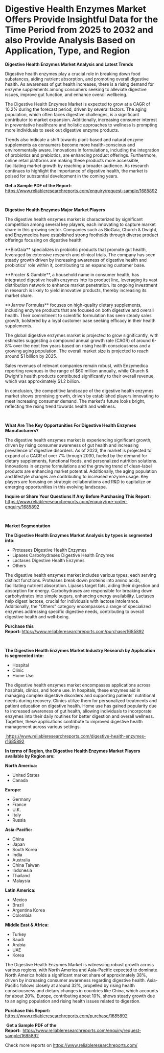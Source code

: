 <p><h1>Digestive Health Enzymes Market Offers Provide Insightful Data for the Time Period from 2025 to 2032 and also Provide Analysis Based on Application, Type, and Region</h1></p><p><strong>Digestive Health Enzymes Market Analysis and Latest Trends</strong></p>
<p><p>Digestive health enzymes play a crucial role in breaking down food substances, aiding nutrient absorption, and promoting overall digestive health. As awareness of gut health increases, there is a rising demand for enzyme supplements among consumers seeking to alleviate digestive issues, improve gut function, and enhance overall wellbeing.</p><p>The Digestive Health Enzymes Market is expected to grow at a CAGR of 10.2% during the forecast period, driven by several factors. The aging population, which often faces digestive challenges, is a significant contributor to market expansion. Additionally, increasing consumer interest in preventative healthcare and holistic approaches to wellness is prompting more individuals to seek out digestive enzyme products. </p><p>Trends also indicate a shift towards plant-based and natural enzyme supplements as consumers become more health-conscious and environmentally aware. Innovations in formulations, including the integration of probiotics and prebiotics, are enhancing product offerings. Furthermore, online retail platforms are making these products more accessible, facilitating market growth by reaching a broader audience. As research continues to highlight the importance of digestive health, the market is poised for substantial development in the coming years.</p></p>
<p><strong>Get a Sample PDF of the Report:&nbsp;</strong> <a href="https://www.reliableresearchreports.com/enquiry/request-sample/1685892?utm_campaign=2665&utm_medium=2&utm_source=Github&utm_content=ia&utm_term=08032025&utm_id=digestive-health-enzymes">https://www.reliableresearchreports.com/enquiry/request-sample/1685892</a></p>
<p>&nbsp;</p>
<p><strong>Digestive Health Enzymes Major Market Players</strong></p>
<p><p>The digestive health enzymes market is characterized by significant competition among several key players, each innovating to capture market share in this growing sector. Companies such as BioGaia, Church & Dwight, and Enzymedica have established strong footholds through diverse product offerings focusing on digestive health.</p><p>**BioGaia** specializes in probiotic products that promote gut health, leveraged by extensive research and clinical trials. The company has seen steady growth driven by increasing awareness of digestive health and probiotics' role within it, contributing to an expanding customer base. </p><p>**Procter & Gamble**, a household name in consumer health, has integrated digestive health enzymes into its product line, leveraging its vast distribution network to enhance market penetration. Its ongoing investment in research is likely to yield innovative products, thereby increasing its market share.</p><p>**Jarrow Formulas** focuses on high-quality dietary supplements, including enzyme products that are focused on both digestive and overall health. Their commitment to scientific formulation has seen steady sales growth, bolstered by a loyal customer base seeking efficacy in their health supplements.</p><p>The global digestive enzymes market is projected to grow significantly, with estimates suggesting a compound annual growth rate (CAGR) of around 6-8% over the next few years based on rising health consciousness and a growing aging population. The overall market size is projected to reach around $1 billion by 2025.</p><p>Sales revenues of relevant companies remain robust, with Enzymedica reporting revenues in the range of $60 million annually, while Church & Dwight's health products contributed significantly to their overall revenue, which was approximately $1.2 billion.</p><p>In conclusion, the competitive landscape of the digestive health enzymes market shows promising growth, driven by established players innovating to meet increasing consumer demand. The market's future looks bright, reflecting the rising trend towards health and wellness.</p></p>
<p>&nbsp;</p>
<p><strong>What Are The Key Opportunities For Digestive Health Enzymes Manufacturers?</strong></p>
<p><p>The digestive health enzymes market is experiencing significant growth, driven by rising consumer awareness of gut health and increasing prevalence of digestive disorders. As of 2023, the market is projected to expand at a CAGR of over 7% through 2030, fueled by the demand for dietary supplements, functional foods, and personalized nutrition solutions. Innovations in enzyme formulations and the growing trend of clean-label products are enhancing market potential. Additionally, the aging population and lifestyle changes are contributing to increased enzyme usage. Key players are focusing on strategic collaborations and R&D to capitalize on emerging opportunities in this evolving landscape.</p></p>
<p><strong>Inquire or Share Your Questions If Any Before Purchasing This Report:</strong> <a href="https://www.reliableresearchreports.com/enquiry/pre-order-enquiry/1685892?utm_campaign=2665&utm_medium=2&utm_source=Github&utm_content=ia&utm_term=08032025&utm_id=digestive-health-enzymes">https://www.reliableresearchreports.com/enquiry/pre-order-enquiry/1685892</a></p>
<p>&nbsp;</p>
<p><strong>Market Segmentation</strong></p>
<p><strong>The Digestive Health Enzymes Market Analysis by types is segmented into:</strong></p>
<p><ul><li>Proteases Digestive Health Enzymes</li><li>Lipases Carbohydrases Digestive Health Enzymes</li><li>Lactases Digestive Health Enzymes</li><li>Others</li></ul></p>
<p><p>The digestive health enzymes market includes various types, each serving distinct functions. Proteases break down proteins into amino acids, facilitating nutrient absorption. Lipases target fats, aiding their digestion and absorption for energy. Carbohydrases are responsible for breaking down carbohydrates into simple sugars, enhancing energy availability. Lactases help digest lactose, crucial for individuals with lactose intolerance. Additionally, the "Others" category encompasses a range of specialized enzymes addressing specific digestive needs, contributing to overall digestive health and well-being.</p></p>
<p><strong>Purchase this Report:&nbsp;</strong><a href="https://www.reliableresearchreports.com/purchase/1685892?utm_campaign=2665&utm_medium=2&utm_source=Github&utm_content=ia&utm_term=08032025&utm_id=digestive-health-enzymes">https://www.reliableresearchreports.com/purchase/1685892</a></p>
<p>&nbsp;</p>
<p><strong>The Digestive Health Enzymes Market Industry Research by Application is segmented into:</strong></p>
<p><ul><li>Hospital</li><li>Clinic</li><li>Home Use</li></ul></p>
<p><p>The digestive health enzymes market encompasses applications across hospitals, clinics, and home use. In hospitals, these enzymes aid in managing complex digestive disorders and supporting patients' nutritional needs during recovery. Clinics utilize them for personalized treatments and patient education on digestive health. Home use has gained popularity due to increased awareness of gut health, allowing individuals to incorporate enzymes into their daily routines for better digestion and overall wellness. Together, these applications contribute to improved digestive health management across various settings.</p></p>
<p><a href="https://www.reliableresearchreports.com/digestive-health-enzymes-r1685892?utm_campaign=2665&utm_medium=2&utm_source=Github&utm_content=ia&utm_term=08032025&utm_id=digestive-health-enzymes">&nbsp;https://www.reliableresearchreports.com/digestive-health-enzymes-r1685892</a></p>
<p><strong>In terms of Region, the Digestive Health Enzymes Market Players available by Region are:</strong></p>
<p>
    <p> <strong> North America: </strong>
        <ul>
            <li>United States</li>
            <li>Canada</li>
        </ul>
        </p> 
    <p> <strong> Europe: </strong>
        <ul>
            <li>Germany</li>
            <li>France</li>
            <li>U.K.</li>
            <li>Italy</li>
            <li>Russia</li>
        </ul>
        </p> 
    <p> <strong> Asia-Pacific: </strong>
        <ul>
            <li>China</li>
            <li>Japan</li>
            <li>South Korea</li>
            <li>India</li>
            <li>Australia</li>
            <li>China Taiwan</li>
            <li>Indonesia</li>
            <li>Thailand</li>
            <li>Malaysia</li>
        </ul>
        </p> 
    <p> <strong> Latin America: </strong>
        <ul>
            <li>Mexico</li>
            <li>Brazil</li>
            <li>Argentina Korea</li>
            <li>Colombia</li>
        </ul>
        </p> 
    <p> <strong> Middle East & Africa: </strong>
        <ul>
            <li>Turkey</li>
            <li>Saudi</li>
            <li>Arabia</li>
            <li>UAE</li>
            <li>Korea</li>
        </ul>
    </p>
    </p>
<p><p>The Digestive Health Enzymes Market is witnessing robust growth across various regions, with North America and Asia-Pacific expected to dominate. North America holds a significant market share of approximately 38%, driven by increasing consumer awareness regarding digestive health. Asia-Pacific follows closely at around 32%, propelled by rising health consciousness and dietary changes in countries like China, which accounts for about 20%. Europe, contributing about 10%, shows steady growth due to an aging population and rising health issues related to digestion.</p></p>
<p><strong>Purchase this Report: </strong><a href="https://www.reliableresearchreports.com/purchase/1685892?utm_campaign=2665&utm_medium=2&utm_source=Github&utm_content=ia&utm_term=08032025&utm_id=digestive-health-enzymes">https://www.reliableresearchreports.com/purchase/1685892</a></p>
<p>&nbsp;<strong>Get a Sample PDF of the Report:&nbsp;&nbsp;</strong><a href="https://www.reliableresearchreports.com/enquiry/request-sample/1685892?utm_campaign=2665&utm_medium=2&utm_source=Github&utm_content=ia&utm_term=08032025&utm_id=digestive-health-enzymes">https://www.reliableresearchreports.com/enquiry/request-sample/1685892</a></p>
<p><strong></strong></p>
<p>Check more reports on <a href="https://www.reliableresearchreports.com/?utm_campaign=2665&utm_medium=2&utm_source=Github&utm_content=ia&utm_term=08032025&utm_id=digestive-health-enzymes">https://www.reliableresearchreports.com/</a></p>